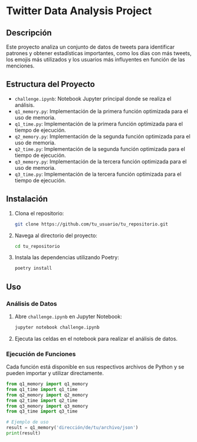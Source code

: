 # Twitter Data Analysis Project

## Descripción
Este proyecto analiza un conjunto de datos de tweets para identificar patrones y obtener estadísticas importantes, como los días con más tweets, los emojis más utilizados y los usuarios más influyentes en función de las menciones.

## Estructura del Proyecto
- `challenge.ipynb`: Notebook Jupyter principal donde se realiza el análisis.
- `q1_memory.py`: Implementación de la primera función optimizada para el uso de memoria.
- `q1_time.py`: Implementación de la primera función optimizada para el tiempo de ejecución.
- `q2_memory.py`: Implementación de la segunda función optimizada para el uso de memoria.
- `q2_time.py`: Implementación de la segunda función optimizada para el tiempo de ejecución.
- `q3_memory.py`: Implementación de la tercera función optimizada para el uso de memoria.
- `q3_time.py`: Implementación de la tercera función optimizada para el tiempo de ejecución.

## Instalación
1. Clona el repositorio:
    ```sh
    git clone https://github.com/tu_usuario/tu_repositorio.git
    ```
2. Navega al directorio del proyecto:
    ```sh
    cd tu_repositorio
    ```
3. Instala las dependencias utilizando Poetry:
    ```sh
    poetry install
    ```

## Uso
### Análisis de Datos
1. Abre `challenge.ipynb` en Jupyter Notebook:
    ```sh
    jupyter notebook challenge.ipynb
    ```

2. Ejecuta las celdas en el notebook para realizar el análisis de datos.

### Ejecución de Funciones
Cada función está disponible en sus respectivos archivos de Python y se pueden importar y utilizar directamente.

```python
from q1_memory import q1_memory
from q1_time import q1_time
from q2_memory import q2_memory
from q2_time import q2_time
from q3_memory import q3_memory
from q3_time import q3_time

# Ejemplo de uso
result = q1_memory('dirección/de/tu/archivo/json')
print(result)

